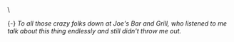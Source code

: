 #
\
\
\
\
\

{-} _To all those crazy folks down at Joe's Bar and Grill, who listened to
me talk about this thing endlessly and still didn't throw me out._

